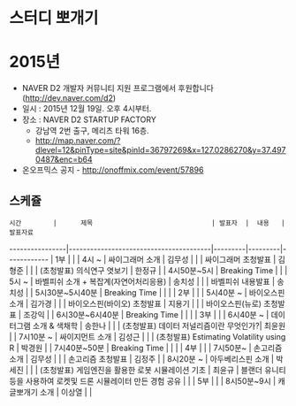 # 스터디 뽀개기


# 2015년

* NAVER D2 개발자 커뮤니티 지원 프로그램에서 후원합니다(http://dev.naver.com/d2) 
* 일시 : 2015년 12월 19일. 오후 4시부터.
* 장소 : NAVER D2 STARTUP FACTORY
    - 강남역 2번 출구, 메리츠 타워 16층.
    - http://map.naver.com/?dlevel=12&pinType=site&pinId=36797269&x=127.0286270&y=37.4970487&enc=b64 
* 온오프믹스 공지 - http://onoffmix.com/event/57896

## 스케쥴 

    시간        |      제목                              | 발표자  |  내용   |   발표자료
----------------|----------------------------------------|---------|---------|------------
                | 1부                                    |         |         |
4시 ~           | 싸이그래머 소개                        | 김무성  |         |
                | 싸이그래머 초청발표                    | 김형준  |         |
                | (초청발표) 의식연구 엿보기             | 한정규  |         |
4시50분~5시     | Breaking Time                          |         |         |
5시 ~           | 바벨피쉬 소개 + 복잡계(자연어처리응용) | 송치성  |         |
                | 바벨피쉬 내용발표                      | 송치성  |         |
5시30분~5시40분 | Breaking Time                          |         |         |
                | 2부                                    |         |         |
5시40분 ~       | 바이오스핀 소개                        | 김가경  |         |
                | 바이오스핀(바이오) 초청발표            | 지용기  |         |
                | 바이오스핀(뉴로) 초청발표              | 조강익  |         |
6시30분~6시40분 | Breaking Time                          |         |         |
                | 3부                                    |         |         |
6시40분 ~       | 데이터그램 소개 & 색채학               | 송한나  |         |
                | (초청발표) 데이터 저널리즘이란 무엇인가?| 최윤원  |         |
7시10분 ~       | 싸이지먼트 소개                        | 김성근  |         |
                | (초청발표) Estimating Volatility using R | 박경원  |         |
7시40분~50분    | Breaking Time                          |         |         |
                | 4부                                    |         |         |
7시50분~        | 손고리즘 소개                          | 김무성  |         |
                | 손고리즘 초청발표                      | 김정주  |         |
8시20분 ~       | 아두베리스핀 소개                      | 박세진  |         |
                | (초청발표) 게임엔진을 활용한 로봇 시뮬레이션 기초 | 최윤규  | 블랜더 유니티등을 사용하여 로켓및 드론 시뮬레이터 만든 경험 공유 |   |
                | 5부                                    |         |         |
8시50분~9시     | 캐글뽀개기 소개                        | 이상열  |         |
